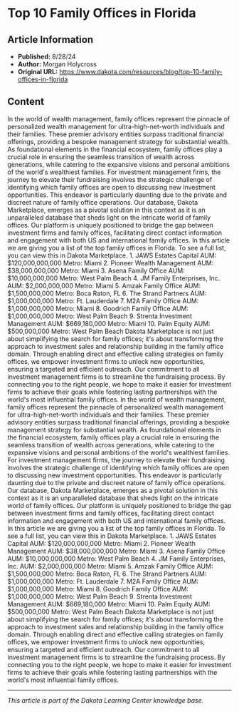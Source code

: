 # Top 10 Family Offices in Florida

## Article Information
- **Published:** 8/28/24
- **Author:** Morgan Holycross
- **Original URL:** https://www.dakota.com/resources/blog/top-10-family-offices-in-florida

## Content

In the world of wealth management, family offices represent the pinnacle of personalized wealth management for ultra-high-net-worth individuals and their families. These premier advisory entities surpass traditional financial offerings, providing a bespoke management strategy for substantial wealth. As foundational elements in the financial ecosystem, family offices play a crucial role in ensuring the seamless transition of wealth across generations, while catering to the expansive visions and personal ambitions of the world's wealthiest families. For investment management firms, the journey to elevate their fundraising involves the strategic challenge of identifying which family offices are open to discussing new investment opportunities. This endeavor is particularly daunting due to the private and discreet nature of family office operations. Our database, Dakota Marketplace, emerges as a pivotal solution in this context as it is an unparalleled database that sheds light on the intricate world of family offices. Our platform is uniquely positioned to bridge the gap between investment firms and family offices, facilitating direct contact information and engagement with both US and international family offices. In this article we are giving you a list of the top family offices in Florida. To see a full list, you can view this in Dakota Marketplace. 1. JAWS Estates Capital AUM: $120,000,000,000 Metro: Miami 2. Pioneer Wealth Management AUM: $38,000,000,000 Metro: Miami 3. Asena Family Office AUM: $10,000,000,000 Metro: West Palm Beach 4. JM Family Enterprises, Inc. AUM: $2,000,000,000 Metro: Miami 5. Amzak Family Office AUM: $1,500,000,000 Metro: Boca Raton, FL 6. The Strand Partners AUM: $1,000,000,000 Metro: Ft. Lauderdale 7. M2A Family Office AUM: $1,000,000,000 Metro: Miami 8. Goodrich Family Office AUM: $1,000,000,000 Metro: West Palm Beach 9. Strenta Investment Management AUM: $669,180,000 Metro: Miami 10. Palm Equity AUM: $500,000,000 Metro: West Palm Beach Dakota Marketplace is not just about simplifying the search for family offices; it's about transforming the approach to investment sales and relationship building in the family office domain. Through enabling direct and effective calling strategies on family offices, we empower investment firms to unlock new opportunities, ensuring a targeted and efficient outreach. Our commitment to all investment management firms is to streamline the fundraising process. By connecting you to the right people, we hope to make it easier for investment firms to achieve their goals while fostering lasting partnerships with the world's most influential family offices. In the world of wealth management, family offices represent the pinnacle of personalized wealth management for ultra-high-net-worth individuals and their families. These premier advisory entities surpass traditional financial offerings, providing a bespoke management strategy for substantial wealth. As foundational elements in the financial ecosystem, family offices play a crucial role in ensuring the seamless transition of wealth across generations, while catering to the expansive visions and personal ambitions of the world's wealthiest families. For investment management firms, the journey to elevate their fundraising involves the strategic challenge of identifying which family offices are open to discussing new investment opportunities. This endeavor is particularly daunting due to the private and discreet nature of family office operations. Our database, Dakota Marketplace, emerges as a pivotal solution in this context as it is an unparalleled database that sheds light on the intricate world of family offices. Our platform is uniquely positioned to bridge the gap between investment firms and family offices, facilitating direct contact information and engagement with both US and international family offices. In this article we are giving you a list of the top family offices in Florida. To see a full list, you can view this in Dakota Marketplace. 1. JAWS Estates Capital AUM: $120,000,000,000 Metro: Miami 2. Pioneer Wealth Management AUM: $38,000,000,000 Metro: Miami 3. Asena Family Office AUM: $10,000,000,000 Metro: West Palm Beach 4. JM Family Enterprises, Inc. AUM: $2,000,000,000 Metro: Miami 5. Amzak Family Office AUM: $1,500,000,000 Metro: Boca Raton, FL 6. The Strand Partners AUM: $1,000,000,000 Metro: Ft. Lauderdale 7. M2A Family Office AUM: $1,000,000,000 Metro: Miami 8. Goodrich Family Office AUM: $1,000,000,000 Metro: West Palm Beach 9. Strenta Investment Management AUM: $669,180,000 Metro: Miami 10. Palm Equity AUM: $500,000,000 Metro: West Palm Beach Dakota Marketplace is not just about simplifying the search for family offices; it's about transforming the approach to investment sales and relationship building in the family office domain. Through enabling direct and effective calling strategies on family offices, we empower investment firms to unlock new opportunities, ensuring a targeted and efficient outreach. Our commitment to all investment management firms is to streamline the fundraising process. By connecting you to the right people, we hope to make it easier for investment firms to achieve their goals while fostering lasting partnerships with the world's most influential family offices.

---

*This article is part of the Dakota Learning Center knowledge base.*